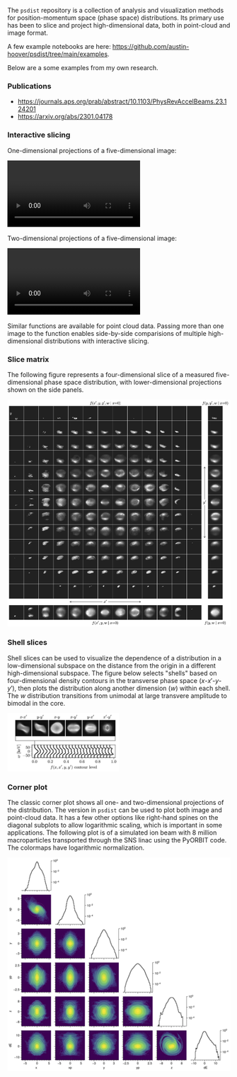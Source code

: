 The `psdist` repository is a collection of analysis and visualization methods for position-momentum space (phase space) distributions. Its primary use has been to slice and project high-dimensional data, both in point-cloud and image format.

A few example notebooks are here: https://github.com/austin-hoover/psdist/tree/main/examples.

Below are a some examples from my own research.


### Publications

* https://journals.aps.org/prab/abstract/10.1103/PhysRevAccelBeams.23.124201
* https://arxiv.org/abs/2301.04178


### Interactive slicing

One-dimensional projections of a five-dimensional image:

<video src="https://user-images.githubusercontent.com/58012334/242989106-0ad88e3a-7b10-48d4-9f36-ff8581281e80.mov" controls="controls" style="max-width: 600px;">
</video>

Two-dimensional projections of a five-dimensional image:

<video src="https://user-images.githubusercontent.com/58012334/242990288-94b777a6-6f69-44f9-a11f-81ccda179594.mov" controls="controls" style="max-width: 600px;">
</video>

Similar functions are available for point cloud data. Passing more than one image to the function enables side-by-side comparisions of multiple high-dimensional distributions with interactive slicing.


### Slice matrix

The following figure represents a four-dimensional slice of a measured five-dimensional phase space distribution, with lower-dimensional projections shown on the side panels.

![](figures/slice_matrix.png)


### Shell slices

Shell slices can be used to visualize the dependence of a distribution in a low-dimensional subspace on the distance from the origin in a different high-dimensional subspace. The figure below selects "shells" based on four-dimensional density contours in the transverse phase space ($x$-$x'$-$y$-$y'$), then plots the distribution along another dimension ($w$) within each shell. The $w$ distribution transitions from unimodal at large transvere amplitude to bimodal in the core.

<img src="figures/shell_slice.png" width="50%">


### Corner plot

The classic corner plot shows all one- and two-dimensional projections of the distribution. The version in `psdist` can be used to plot both image and point-cloud data. It has a few other options like right-hand spines on the diagonal subplots to allow logarithmic scaling, which is important in some applications. The following plot is of a simulated ion beam with 8 million macroparticles transported through the SNS linac using the PyORBIT code. The colormaps have logarithmic normalization.

![](figures/corner_log.png)
